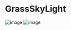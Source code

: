 # GrassSkyLight
![image](https://img-blog.csdnimg.cn/20190208134337906.gif)
![image](https://img-blog.csdnimg.cn/20181222141635533.gif)
